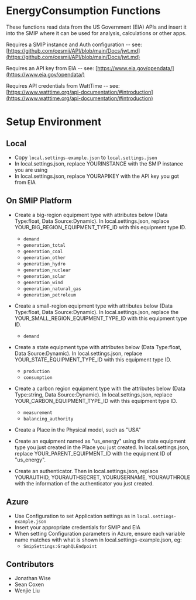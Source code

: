 ﻿# EnergyConsumption Functions

These functions read data from the US Government (EIA) APIs and insert it into the SMIP where it can be used for analysis, calculations or other apps.

Requires a SMIP instance and Auth configuration -- see: [https://github.com/cesmii/API/blob/main/Docs/jwt.md](https://github.com/cesmii/API/blob/main/Docs/jwt.md)

Requires an API key from EIA -- see: [https://www.eia.gov/opendata/](https://www.eia.gov/opendata/)

Requires API credentials from WattTime -- see: [https://www.watttime.org/api-documentation/#introduction](https://www.watttime.org/api-documentation/#introduction)

# Setup Environment

## Local

- Copy `local.settings-example.json` to `local.settings.json`
- In local.settings.json, replace YOURINSTANCE with the SMIP instance you are using
- In local.settings.json, replace YOURAPIKEY with the API key you got from EIA

## On SMIP Platform

- Create a big-region equipment type with attributes below (Data Type:float, Data Source:Dynamic). In local.settings.json, replace YOUR_BIG_REGION_EQUIPMENT_TYPE_ID with this equipment type ID.
	+ `demand`
	+ `generation_total`
	+ `generation_coal`
	+ `generation_other`
	+ `generation_hydro`
	+ `generation_nuclear`
	+ `generation_solar`
	+ `generation_wind`
	+ `generation_natural_gas`
	+ `generation_petroleum`

- Create a small-region equipment type with attributes below (Data Type:float, Data Source:Dynamic). In local.settings.json, replace the YOUR_SMALL_REGION_EQUIPMENT_TYPE_ID with this equipment type ID.
	+ `demand`

- Create a state equipment type with attributes below (Data Type:float, Data Source:Dynamic). In local.settings.json, replace YOUR_STATE_EQUIPMENT_TYPE_ID with this equipment type ID.
	+ `production`
	+ `consumption`

- Create a carbon region equipment type with the attributes below (Data Type:string, Data Source:Dynamic). In local.settings.json, replace YOUR_CARBON_EQUIPMENT_TYPE_ID with this equipment type ID.
	+ `measurement`
	+ `balancing_authority`

- Create a Place in the Physical model, such as "USA"

- Create an equipment named as "us_energy" using the state equipment type you just created in the Place you just created. In local.settings.json, replace YOUR_PARENT_EQUIPMENT_ID with the equipment ID of "us_energy".

- Create an authenticator. Then in local.settings.json, replace YOURAUTHID, YOURAUTHSECRET, YOURUSERNAME, YOURAUTHROLE with the information of the authenticator you just created.

## Azure

- Use Configuration to set Application settings as in `local.settings-example.json`
- Insert your appropriate credentials for SMIP and EIA
- When setting Configuration parameters in Azure, ensure each variable name matches with what is shown in local.settings-example.json, eg:
	+ `SmipSettings:GraphQLEndpoint`

## Contributors

- Jonathan Wise
- Sean Coxen
- Wenjie Liu